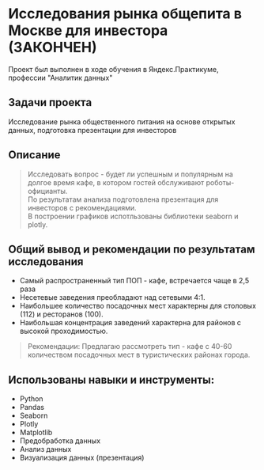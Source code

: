 # Исследования рынка общепита в Москве для инвестора (ЗАКОНЧЕН)
Проект был выполнен в ходе обучения в Яндекс.Практикуме, профессии "Аналитик данных"
## Задачи проекта
Исследование рынка общественного питания на основе открытых данных, подготовка презентации для инвесторов
## Описание
> Исследовать вопрос - будет ли успешным и популярным на долгое время кафе, в котором гостей обслуживают роботы-официанты.    
> По результатам анализа подготовлена презентация для инвесторов с рекомендациями.    
> В построении графиков испотльзованы библиотеки seaborn и plotly.   
## Общий вывод и рекомендации по результатам исследования
* Самый распространенный тип ПОП - кафе, встречается чаще в 2,5 раза
* Несетевые заведения преобладают над сетевыми 4:1.
* Наибольшее количество посадочных мест характерны для столовых (112) и ресторанов (100).
* Наибольшая концентрация заведений характерна для районов с высокой проходимостью.
>Рекомендации:
>Предлагаю рассмотреть тип - кафе с 40-60 количеством посадочных мест в туристических районах города.
## Использованы навыки и инструменты:
* Python
* Pandas
* Seaborn
* Plotly
* Matplotlib
* Предобработка данных
* Анализ данных
* Визуализация данных (презентация)

